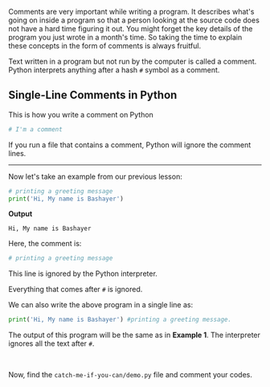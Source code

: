 ﻿Comments are very important while writing a program. It describes what's going on inside a program so that a person looking at the source code does not have a hard time figuring it out. You might forget the key details of the program you just wrote in a month's time. So taking the time to explain these concepts in the form of comments is always fruitful.

Text written in a program but not run by the computer is called a comment. Python interprets anything after a hash `#` symbol as a comment.

## Single-Line Comments in Python

This is how you write a comment on Python
```python
# I'm a comment
```
If you run a file that contains a comment, Python will ignore the comment lines.

---

Now let's take an example from our previous lesson:
```python
# printing a greeting message
print('Hi, My name is Bashayer')
```

**Output**
```
Hi, My name is Bashayer
```
Here, the comment is:

```python
# printing a greeting message
```
This line is ignored by the Python interpreter.

Everything that comes after  `#`  is ignored. 

We can also write the above program in a single line as:
```python
print('Hi, My name is Bashayer') #printing a greeting message.
```
The output of this program will be the same as in **Example 1**. The interpreter ignores all the text after `#`.

<br>

Now, find the `catch-me-if-you-can/demo.py` file and comment your codes.
